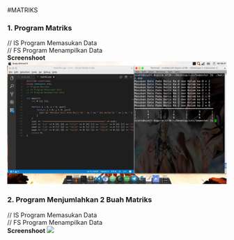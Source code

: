 #MATRIKS
<h3>1. Program Matriks </h3>
// IS Program Memasukan Data<br>
// FS Program Menampilkan Data<br>
<b>Screenshoot</b>
<img src="https://github.com/acepahmad/tugas-algoritma-dan-pemrograman/blob/master/Semester%202/Minggu%20Ke%208/img/matriks.png" />
<br>
<h3>2. Program Menjumlahkan 2 Buah Matriks </h3>
// IS Program Memasukan Data<br>
// FS Program Menampilkan Data<br>
<b>Screenshoot</b>
<img src="hhttps://github.com/acepahmad/tugas-algoritma-dan-pemrograman/blob/master/Semester%202/Minggu%20Ke%208/img/tambahmatrik.png" />

